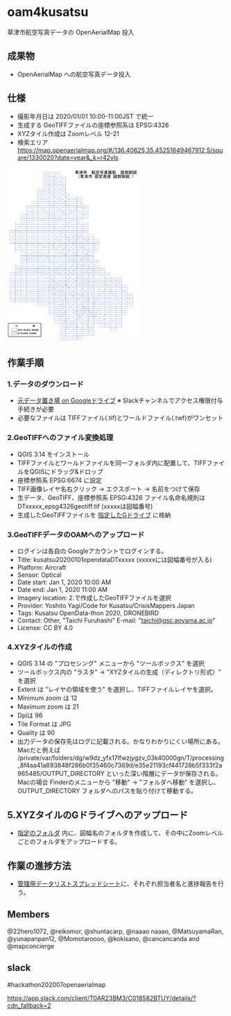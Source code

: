 # oam4kusatsu
草津市航空写真データの OpenAerialMap 投入

## 成果物
* OpenAerialMap への航空写真データ投入


## 仕様
* 撮影年月日は 2020/01/01 10:00-11:00JST で統一
* 生成する GeoTIFFファイルの座標参照系は EPSG:4326 
* XYZタイル作成は Zoomレベル 12-21 
* 検索エリア https://map.openaerialmap.org/#/136.40625,35.45251649467912,5/square/1330020?date=year&_k=r42vls

<img  src="https://github.com/furuhashilab/oam4kusatsu/blob/master/data/%E4%BB%AE%E8%88%AA%E7%A9%BA%E5%86%99%E7%9C%9F%E6%92%AE%E5%BD%B1%E5%9B%B3%E9%83%AD%E5%89%B2%E5%9B%B32.jpg?raw=true" width="300">


## 作業手順
### 1.データのダウンロード
* [元データ置き場 on Googleドライブ](KusatsuCity4OpenData) ※ Slackチャンネルでアクセス権限付与手続きが必要
* 必要なファイルは TIFFファイル(.tif)とワールドファイル(.twf)がワンセット

### 2.GeoTIFFへのファイル変換処理
* QGIS 3.14 をインストール
* TIFFファイルとワールドファイルを同一フォルダ内に配置して、TIFFファイルをQGISにドラッグ&ドロップ
* 座標参照系 EPSG:6674 に設定
* TIFF画像レイヤ名右クリック → エクスポート → 名前をつけて保存
* 生データ、GeoTIFF、座標参照系 EPSG:4326 ファイル名命名規則は DTxxxxx_epsg4326geotiff.tif (xxxxxは図幅番号)
* 生成したGeoTIFFファイルを [指定したGドライブ](https://drive.google.com/drive/folders/1cp1ty4WZrOo3iXu1js5NwNb-7e_Vx1xN?usp=sharing) に格納


### 3.GeoTIFFデータのOAMへのアップロード
* ログインは各自の Googleアカウントでログインする。
* Title: kusatsu20200101opendataDTxxxxx (xxxxxには図幅番号が入る)
* Platform: Aircraft
* Sensor: Optical
* Date start: Jan 1, 2020 10:00 AM
* Date end: Jan 1, 2020 11:00 AM
* Imagery location: 2.で作成したGeoTIFFファイルを選択
* Provider: Yoshito Yagi/Code for Kusatsu/CrisisMappers Japan
* Tags: Kusatsu OpenData-thon 2020, DRONEBIRD
* Contact: Other, "Taichi Furuhashi" E-mail: "taichi@gsc.aoyama.ac.jp"
* License: CC BY 4.0


### 4.XYZタイルの作成
* QGIS 3.14 の "プロセシング" メニューから "ツールボックス" を選択
* ツールボックス内の "ラスタ" → "XYZタイルの生成（ディレクトリ形式）" を選択
* Extent は "レイヤの領域を使う" を選択し、TIFFファイルレイヤを選択。
* Minimum zoom は 12
* Maximum zoom は 21
* Dpiは 96
* Tile Format は JPG
* Quality は 90
* 出力データの保存先はログに記載される。かなりわかりにくい場所にある。 Macだと例えば /private/var/folders/dg/w9dz_yfx17lfwzjygzv_03k40000gn/T/processing_8f4aa41a893848f286b0f35460c7369d/e35e21193cf441728b5f333f2a965485/OUTPUT_DIRECTORY といった深い階層にデータが保存される。Macの場合 Finderのメニューから "移動" → "フォルダへ移動" を選択し、OUTPUT_DIRECTORY フォルダへのパスを貼り付けて移動する。

## 5.XYZタイルのGドライブへのアップロード
* [指定のフォルダ](https://drive.google.com/drive/u/0/folders/1rQEcL_wGmj8ssol6LQFgMTX11NsNylZZ) 内に、図幅名のフォルダを作成して、その中にZoomレベルごとのフォルダをアップロードする。


## 作業の進捗方法
* [管理用データリストスプレッドシート](https://docs.google.com/spreadsheets/d/1f9-mlXkaxld9TZroGTvkc4dBFSnolbSo1ffRgwdGz9k/edit#gid=0)に、それぞれ担当者名と進捗報告を行う。

## Members
@22hero1072, @reikomor, @shuntacarp, @naaao naaao, @MatsuyamaRan, @yunapanpan12, @Momotaroooo, @kokisano, @cancancanda and @mapconcierge


## slack
#hackathon202007openaerialmap

https://app.slack.com/client/T0AR23BM3/C018582BTUY/details/?cdn_fallback=2
